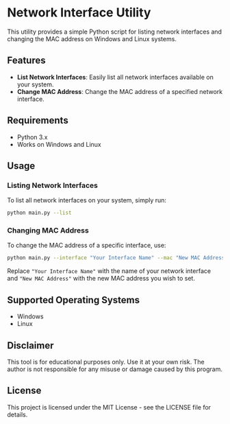 # Network Interface Utility

This utility provides a simple Python script for listing network interfaces and changing the MAC address on Windows and Linux systems.

## Features

- **List Network Interfaces**: Easily list all network interfaces available on your system.
- **Change MAC Address**: Change the MAC address of a specified network interface.

## Requirements

- Python 3.x
- Works on Windows and Linux

## Usage

### Listing Network Interfaces

To list all network interfaces on your system, simply run:

```bash
python main.py --list
```

### Changing MAC Address

To change the MAC address of a specific interface, use:

```bash
python main.py --interface "Your Interface Name" --mac "New MAC Address"
```

Replace `"Your Interface Name"` with the name of your network interface and `"New MAC Address"` with the new MAC address you wish to set.

## Supported Operating Systems

- Windows
- Linux

## Disclaimer

This tool is for educational purposes only. Use it at your own risk. The author is not responsible for any misuse or damage caused by this program.

## License

This project is licensed under the MIT License - see the LICENSE file for details.
